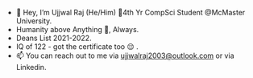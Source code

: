 - 👋 Hey, I’m Ujjwal Raj (He/Him) 🧿4th Yr CompSci Student @McMaster University. 
- Humanity above Anything 🧿, Always. 
- Deans List 2021-2022.
- IQ of 122 - got the certificate too 😌 .
- 📫 You can reach out to me via ujjwalraj2003@outlook.com or via Linkedin. 

<!---
UjjwalRaj18/UjjwalRaj18 is a ✨ special ✨ repository because its `README.md` (this file) appears on your GitHub profile.
You can click the Preview link to take a look at your changes.
--->
